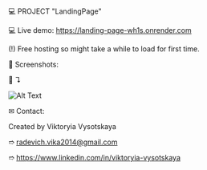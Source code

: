 💻 PROJECT "LandingPage"

💻 Live demo: https://landing-page-wh1s.onrender.com

(!) Free hosting so might take a while to load for first time.


👀 Screenshots:

📸 ↴︎

![Alt Text](./images/screenshots/1.LandingPage.png)


✉ Contact:

Created by Viktoryia Vysotskaya

➱ radevich.vika2014@gmail.com

➱ https://www.linkedin.com/in/viktoryia-vysotskaya